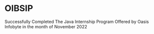 # OIBSIP
Successfully Completed The Java Internship Program Offered by Oasis Infobyte in the month of November 2022

